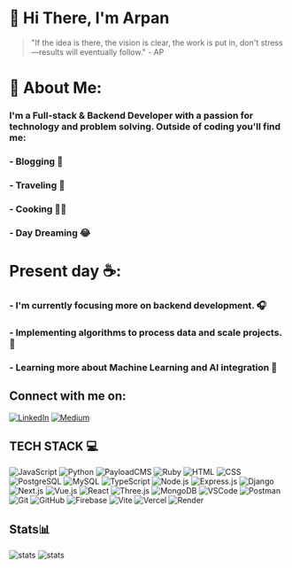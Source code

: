 # 👋 Hi There, I'm Arpan
> "If the idea is there, the vision is clear, the work is put in, don't stress—results will eventually follow." - AP

# 🌳 About Me:
### I'm a Full-stack & Backend Developer with a passion for technology and problem solving. Outside of coding you'll find me:
### - Blogging  📝
### - Traveling  🚙
### - Cooking  🧑‍🍳 
### - Day Dreaming 😂

# Present day ☕️: 
### - I'm currently focusing more on backend development. 🎧
### - Implementing algorithms to process data and scale projects. 🧩
### - Learning more about Machine Learning and AI integration 🌱

## Connect with me on: 
[![LinkedIn](https://img.shields.io/badge/LinkedIn-0A66C2.svg?style=for-the-badge&logo=LinkedIn&logoColor=white)](https://www.linkedin.com/in/arpan-p/)
[![Medium](https://img.shields.io/badge/Medium-000000.svg?style=for-the-badge&logo=Medium&logoColor=white)](https://medium.com/@arpan.p.se)


## TECH STACK 💻
![JavaScript](https://img.shields.io/badge/JavaScript-F7DF1E.svg?style=for-the-badge&logo=JavaScript&logoColor=black)
![Python](https://img.shields.io/badge/Python-3776AB.svg?style=for-the-badge&logo=Python&logoColor=white)
![PayloadCMS](https://img.shields.io/badge/Payload%20CMS-000000.svg?style=for-the-badge&logo=Payload-CMS&logoColor=white)
![Ruby](https://img.shields.io/badge/Ruby-CC342D.svg?style=for-the-badge&logo=Ruby&logoColor=white)
![HTML](https://img.shields.io/badge/HTML5-E34F26.svg?style=for-the-badge&logo=HTML5&logoColor=white)
![CSS](https://img.shields.io/badge/CSS3-1572B6.svg?style=for-the-badge&logo=CSS3&logoColor=white)
![PostgreSQL](https://img.shields.io/badge/PostgreSQL-4169E1.svg?style=for-the-badge&logo=PostgreSQL&logoColor=white)
![MySQL](https://img.shields.io/badge/MySQL-4479A1.svg?style=for-the-badge&logo=MySQL&logoColor=white)
![TypeScript](https://img.shields.io/badge/TypeScript-3178C6.svg?style=for-the-badge&logo=TypeScript&logoColor=white)
![Node.js](https://img.shields.io/badge/Node.js-339933.svg?style=for-the-badge&logo=nodedotjs&logoColor=white)
![Express.js](https://img.shields.io/badge/Express-000000.svg?style=for-the-badge&logo=Express&logoColor=white)
![Django](https://img.shields.io/badge/Django-092E20.svg?style=for-the-badge&logo=Django&logoColor=white)
![Next.js](https://img.shields.io/badge/Next.js-000000.svg?style=for-the-badge&logo=nextdotjs&logoColor=white)
![Vue.js](https://img.shields.io/badge/Vue.js-4FC08D.svg?style=for-the-badge&logo=vuedotjs&logoColor=white)
![React](https://img.shields.io/badge/React-61DAFB.svg?style=for-the-badge&logo=React&logoColor=black)
![Three.js](https://img.shields.io/badge/-Three.js-000000?style=flat&logo=three.js&logoColor=white)
![MongoDB](https://img.shields.io/badge/MongoDB-47A248.svg?style=for-the-badge&logo=MongoDB&logoColor=white)
![VSCode](https://img.shields.io/badge/Visual%20Studio%20Code-007ACC.svg?style=for-the-badge&logo=Visual-Studio-Code&logoColor=white)
![Postman](https://img.shields.io/badge/Postman-FF6C37.svg?style=for-the-badge&logo=Postman&logoColor=white)
![Git](https://img.shields.io/badge/Git-F05032.svg?style=for-the-badge&logo=Git&logoColor=white)
![GitHub](https://img.shields.io/badge/GitHub-181717.svg?style=for-the-badge&logo=GitHub&logoColor=white)
![Firebase](https://img.shields.io/badge/Firebase-FFCA28.svg?style=for-the-badge&logo=Firebase&logoColor=black)
![Vite](https://img.shields.io/badge/Vite-646CFF.svg?style=for-the-badge&logo=Vite&logoColor=white)
![Vercel](https://img.shields.io/badge/Vercel-000000.svg?style=for-the-badge&logo=Vercel&logoColor=white)
![Render](https://img.shields.io/badge/Render-46E3B7.svg?style=for-the-badge&logo=Render&logoColor=white)

## Stats📊
![stats](http://github-profile-summary-cards.vercel.app/api/cards/most-commit-language?username=apatel-ai&theme=transparent)
![stats](http://github-profile-summary-cards.vercel.app/api/cards/stats?username=apatel-ai&theme=transparent)





